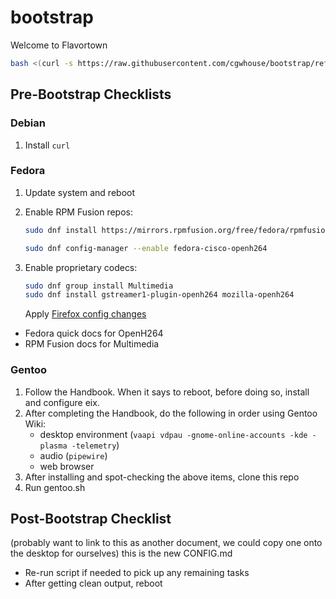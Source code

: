 # bootstrap

Welcome to Flavortown

```bash
bash <(curl -s https://raw.githubusercontent.com/cgwhouse/bootstrap/refs/heads/bootstrap2/bootstrap.sh)
```

## Pre-Bootstrap Checklists

### Debian

1. Install `curl`

### Fedora

1. Update system and reboot
2. Enable RPM Fusion repos:

   ```bash
   sudo dnf install https://mirrors.rpmfusion.org/free/fedora/rpmfusion-free-release-$(rpm -E %fedora).noarch.rpm https://mirrors.rpmfusion.org/nonfree/fedora/rpmfusion-nonfree-release-$(rpm -E %fedora).noarch.rpm

   sudo dnf config-manager --enable fedora-cisco-openh264
   ```

3. Enable proprietary codecs:

   ```bash
   sudo dnf group install Multimedia
   sudo dnf install gstreamer1-plugin-openh264 mozilla-openh264
   ```

   Apply [Firefox config changes](https://docs.fedoraproject.org/en-US/quick-docs/openh264/#_firefox_config_changes)

- Fedora quick docs for OpenH264
- RPM Fusion docs for Multimedia

### Gentoo

1. Follow the Handbook.
   When it says to reboot, before doing so, install and configure eix.
2. After completing the Handbook, do the following in order using Gentoo Wiki:
   - desktop environment (`vaapi vdpau -gnome-online-accounts -kde -plasma -telemetry`)
   - audio (`pipewire`)
   - web browser
3. After installing and spot-checking the above items, clone this repo
4. Run gentoo.sh

## Post-Bootstrap Checklist

(probably want to link to this as another document, we could copy one onto the desktop for ourselves)
this is the new CONFIG.md

- Re-run script if needed to pick up any remaining tasks
- After getting clean output, reboot
